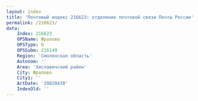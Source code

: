 ```yaml
---
layout: index
title: 'Почтовый индекс 216623: отделение почтовой связи Почты России'
permalink: /216623/
data:
    Index: 216623
    OPSName: Фролово
    OPSType: О
    OPSSubm: 216149
    Region: 'Смоленская область'
    Autonom: ''
    Area: 'Хиславичский район'
    City: Фролово
    City1: ''
    ActDate: '20020430'
    IndexOld: ''
---
```

